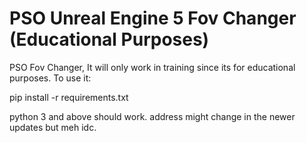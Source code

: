 # PSO Unreal Engine 5 Fov Changer (Educational Purposes)

PSO Fov Changer, It will only work in training since its for educational purposes. To use it:

pip install -r requirements.txt

python 3 and above should work. address might change in the newer updates but meh idc.

